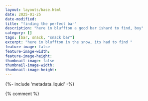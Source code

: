 ```yaml
---
layout: layouts/base.html
date: 2025-01-25
date-modified: 
title: "finding the perfect bar"
description: "here in bluffton a good bar ishard to find, boy"
category: []
tags: [bar, snack, "snack bar"]
excerpt: "here in bluffton in the snow, its had to find "
feature-image: false
feature-image-width: 
feature-image-height: 
thumbnail-image: false
thumbnail-image-width: 
thumbnail-image-height:
---
```

{%- include 'metadata.liquid' -%}

{% comment %}
<div class="text-center">
   <a href="image.png"><img src="thumb_image.png" class="img-thumbnail" style="margin-right: 0; margin-top: 0;" width="35%" alt="{{ title }}></a>
</div>
{% endcomment %}

{%- include 'feature-image.liquid' -%}
{%- include 'back-to-top.liquid' -%}
